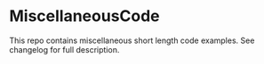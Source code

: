 # MiscellaneousCode
This repo contains miscellaneous short length code examples. See changelog for full description.
